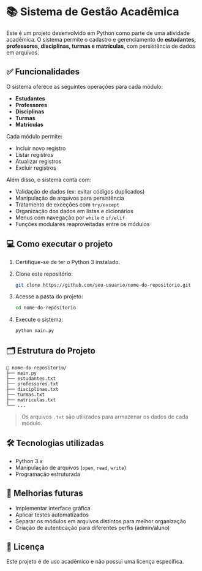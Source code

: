 # 📚 Sistema de Gestão Acadêmica

Este é um projeto desenvolvido em Python como parte de uma atividade acadêmica. O sistema permite o cadastro e gerenciamento de **estudantes, professores, disciplinas, turmas e matrículas**, com persistência de dados em arquivos.

## ✅ Funcionalidades

O sistema oferece as seguintes operações para cada módulo:

* **Estudantes**
* **Professores**
* **Disciplinas**
* **Turmas**
* **Matrículas**

Cada módulo permite:

* Incluir novo registro
* Listar registros
* Atualizar registros
* Excluir registros

Além disso, o sistema conta com:

* Validação de dados (ex: evitar códigos duplicados)
* Manipulação de arquivos para persistência
* Tratamento de exceções com `try/except`
* Organização dos dados em listas e dicionários
* Menus com navegação por `while` e `if/elif`
* Funções modulares reaproveitadas entre os módulos

## 💻 Como executar o projeto

1. Certifique-se de ter o Python 3 instalado.
2. Clone este repositório:

   ```bash
   git clone https://github.com/seu-usuario/nome-do-repositorio.git
   ```
3. Acesse a pasta do projeto:

   ```bash
   cd nome-do-repositorio
   ```
4. Execute o sistema:

   ```bash
   python main.py
   ```

## 🗂 Estrutura do Projeto

```
📁 nome-do-repositorio/
├── main.py
├── estudantes.txt
├── professores.txt
├── disciplinas.txt
├── turmas.txt
├── matriculas.txt
└── ...
```

> Os arquivos `.txt` são utilizados para armazenar os dados de cada módulo.

## 🛠 Tecnologias utilizadas

* Python 3.x
* Manipulação de arquivos (`open`, `read`, `write`)
* Programação estruturada

## 📌 Melhorias futuras

* Implementar interface gráfica
* Aplicar testes automatizados
* Separar os módulos em arquivos distintos para melhor organização
* Criação de autenticação para diferentes perfis (admin/aluno)

## 📄 Licença

Este projeto é de uso acadêmico e não possui uma licença específica.
